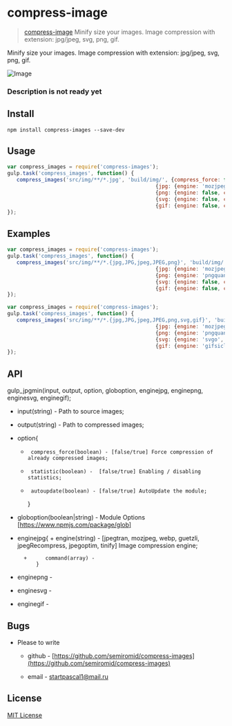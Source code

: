 # compress-image

> [compress-image](https://github.com/semiromid/compress-images) Minify size your images. Image compression with extension: jpg/jpeg, svg, png, gif.




Minify size your images. Image compression with extension: jpg/jpeg, svg, png, gif.


![Image](https://raw.githubusercontent.com/semiromid/compress-images/master/screenshots/1.jpg)



### Description is not ready yet


## Install
```shell
npm install compress-images --save-dev
```

## Usage
```javascript
var compress_images = require('compress-images');
gulp.task('compress_images', function() {
   compress_images('src/img/**/*.jpg', 'build/img/', {compress_force: false, statistic: true, autoupdate: true}, false,
                                                {jpg: {engine: 'mozjpeg', command: false}},
                                                {png: {engine: false, command: false}},
                                                {svg: {engine: false, command: false}},
                                                {gif: {engine: false, command: false}});
});
```


## Examples

```javascript
var compress_images = require('compress-images');
gulp.task('compress_images', function() {
   compress_images('src/img/**/*.{jpg,JPG,jpeg,JPEG,png}', 'build/img/', {compress_force: false, statistic: true, autoupdate: true}, false,
                                                {jpg: {engine: 'mozjpeg', command: false}},
                                                {png: {engine: 'pngquant', command: false}},
                                                {svg: {engine: false, command: false}},
                                                {gif: {engine: false, command: false}});
});
```

```javascript
var compress_images = require('compress-images');
gulp.task('compress_images', function() {
   compress_images('src/img/**/*.{jpg,JPG,jpeg,JPEG,png,svg,gif}', 'build/img/', {compress_force: false, statistic: true, autoupdate: true}, false,
                                                {jpg: {engine: 'mozjpeg', command: ['-quality', '10']}},
                                                {png: {engine: 'pngquant', command: ['--quality=0-20']}},
                                                {svg: {engine: 'svgo', command: '--multipass'}},
                                                {gif: {engine: 'gifsicle', command: false}});
});
```



## API
gulp_jpgmin(input, output, option, globoption, enginejpg, enginepng, enginesvg, enginegif);

+ input(string) - Path to source images;

+ output(string) - Path to compressed images;

+ option{
  	+      compress_force(boolean) - [false/true] Force compression of already compressed images;

  	+      statistic(boolean) -  [false/true] Enabling / disabling statistics;

  	+      autoupdate(boolean) - [false/true] AutoUpdate the module;
        }

+ globoption(boolean|string) - Module Options [https://www.npmjs.com/package/glob]

+ enginejpg{
  		+      engine(string) - [jpegtran, mozjpeg, webp, guetzli, jpegRecompress, jpegoptim, tinify] Image compression engine;

  		+      command(array) - 
			}

+ enginepng -

+ enginesvg - 

+ enginegif -



## Bugs

* Please to write

  * github - [https://github.com/semiromid/compress-images](https://github.com/semiromid/compress-images) 

  * email - startpascal1@mail.ru
 

## License

[MIT License](http://en.wikipedia.org/wiki/MIT_License)
